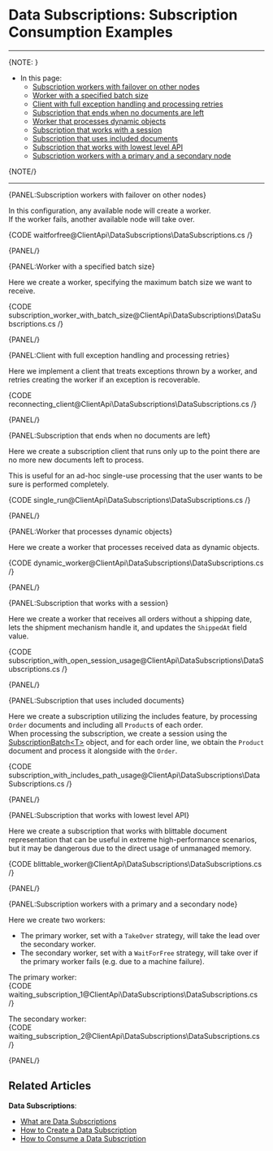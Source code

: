 # Data Subscriptions: Subscription Consumption Examples

---

{NOTE: }

* In this page:  
   * [Subscription workers with failover on other nodes](../../../client-api/data-subscriptions/consumption/examples#subscription-workers-with-failover-on-other-nodes)  
   * [Worker with a specified batch size](../../../client-api/data-subscriptions/consumption/examples#worker-with-a-specified-batch-size)  
   * [Client with full exception handling and processing retries](../../../client-api/data-subscriptions/consumption/examples#client-with-full-exception-handling-and-processing-retries)  
   * [Subscription that ends when no documents are left](../../../client-api/data-subscriptions/consumption/examples#subscription-that-ends-when-no-documents-are-left)  
   * [Worker that processes dynamic objects](../../../client-api/data-subscriptions/consumption/examples#worker-that-processes-dynamic-objects)  
   * [Subscription that works with a session](../../../client-api/data-subscriptions/consumption/examples#subscription-that-works-with-a-session)  
   * [Subscription that uses included documents](../../../client-api/data-subscriptions/consumption/examples#subscription-that-uses-included-documents)  
   * [Subscription that works with lowest level API](../../../client-api/data-subscriptions/consumption/examples#subscription-that-works-with-lowest-level-api)  
   * [Subscription workers with a primary and a secondary node](../../../client-api/data-subscriptions/consumption/examples#subscription-workers-with-a-primary-and-a-secondary-node)  

{NOTE/}

---

{PANEL:Subscription workers with failover on other nodes}

In this configuration, any available node will create a worker.  
If the worker fails, another available node will take over.

{CODE waitforfree@ClientApi\DataSubscriptions\DataSubscriptions.cs /}

{PANEL/}

{PANEL:Worker with a specified batch size}

Here we create a worker, specifying the maximum batch size we want to receive.

{CODE subscription_worker_with_batch_size@ClientApi\DataSubscriptions\DataSubscriptions.cs /}

{PANEL/}

{PANEL:Client with full exception handling and processing retries}

Here we implement a client that treats exceptions thrown by a worker, and retries creating the worker if an exception is recoverable.

{CODE reconnecting_client@ClientApi\DataSubscriptions\DataSubscriptions.cs /}

{PANEL/}

{PANEL:Subscription that ends when no documents are left}

Here we create a subscription client that runs only up to the point there are no more new documents left to process.  

This is useful for an ad-hoc single-use processing that the user wants to be sure is performed completely. 

{CODE single_run@ClientApi\DataSubscriptions\DataSubscriptions.cs /}

{PANEL/}


{PANEL:Worker that processes dynamic objects}

Here we create a worker that processes received data as dynamic objects.

{CODE dynamic_worker@ClientApi\DataSubscriptions\DataSubscriptions.cs /}

{PANEL/}

{PANEL:Subscription that works with a session}

Here we create a worker that receives all orders without a shipping date, lets the shipment mechanism handle it, and updates the `ShippedAt` field value.

{CODE subscription_with_open_session_usage@ClientApi\DataSubscriptions\DataSubscriptions.cs /}

{PANEL/}

{PANEL:Subscription that uses included documents}

Here we create a subscription utilizing the includes feature, by processing `Order` documents and including all `Product`s of each order.  
When processing the subscription, we create a session using the [SubscriptionBatch&lt;T&gt;](../../../client-api/data-subscriptions/consumption/api-overview#subscriptionbatch<t>) object, 
and for each order line, we obtain the `Product` document and process it alongside with the `Order`.

{CODE subscription_with_includes_path_usage@ClientApi\DataSubscriptions\DataSubscriptions.cs /}

{PANEL/}

{PANEL:Subscription that works with lowest level API}

Here we create a subscription that works with blittable document representation that can be useful in extreme high-performance scenarios, 
but it may be dangerous due to the direct usage of unmanaged memory.

{CODE blittable_worker@ClientApi\DataSubscriptions\DataSubscriptions.cs /}

{PANEL/}

{PANEL:Subscription workers with a primary and a secondary node}

Here we create two workers:  

* The primary worker, set with a `TakeOver` strategy, will take the lead over the secondary worker.  
* The secondary worker, set with a `WaitForFree` strategy, will take over if the primary worker fails (e.g. due to a machine failure).  

The primary worker:  
{CODE waiting_subscription_1@ClientApi\DataSubscriptions\DataSubscriptions.cs /}

The secondary worker:  
{CODE waiting_subscription_2@ClientApi\DataSubscriptions\DataSubscriptions.cs /}

{PANEL/}

## Related Articles

**Data Subscriptions**:

- [What are Data Subscriptions](../../../client-api/data-subscriptions/what-are-data-subscriptions)
- [How to Create a Data Subscription](../../../client-api/data-subscriptions/creation/how-to-create-data-subscription)
- [How to Consume a Data Subscription](../../../client-api/data-subscriptions/consumption/how-to-consume-data-subscription)
